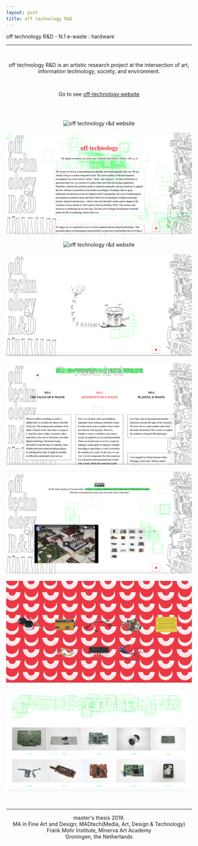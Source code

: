 ```yaml
---
layout: post
title: off technology R&D
---
```


off technology R&D - N.1 e-waste : hardware

***

<br/>
<div>
<p align="middle">
off technology R&D is an artistic research project at the intersection of art, information technology, society, and environment.
</p>
</div>
<br/>

<div>
<p align="middle">
Go to see <a href="https://off-technology.website/" target="blank">off-technology.website</a>
</p>
</div>
<br/><br/>

<div>
<p align="middle">
<img class="img_gif" src="{{ site.baseurl }}/img/work_footage/off.gif" alt="off technology r&d website" title="off technology r&d website"/>
<br/><br/>
<img class="img_horizontal" src="/img/work_footage/off05.png" alt="off technology r&d website" title="off technology r&d website"/>
<br/><br/>
<img class="img_horizontal" src="/img/work_footage/off06.png" alt="off technology r&d website" title="off technology r&d website"/>
<br/><br/>
<img class="img_horizontal" src="/img/work_footage/off07.png" alt="off technology r&d website" title="off technology r&d website"/>
<br/><br/>
<img class="img_horizontal" src="/img/work_footage/off08.png" alt="off technology r&d website" title="off technology r&d website"/>
<br/><br/>
<img class="img_horizontal" src="/img/work_footage/off09.png" alt="off technology r&d website" title="off technology r&d website"/>
<br/><br/>
<img class="img_horizontal" src="/img/work_footage/off10.png" alt="off technology r&d website" title="off technology r&d website"/>
<br/><br/>
<img class="img_horizontal" src="/img/work_footage/off11.png" alt="off technology r&d website" title="off technology r&d website"/>
</p>
</div>
<br/>

<hr>

<div>
<p align="middle">
master's thesis 2019.
<br/>
MA in Fine Art and Design; MADtech(Media, Art, Design & Technology)
<br/>
Frank Mohr Institute, Minerva Art Academy
<br/>
Groningen, the Netherlands
</p>
</div>

<br/><br/><br/>
